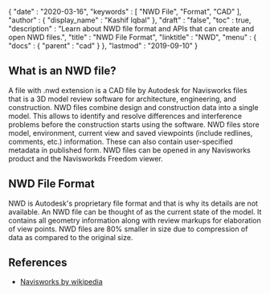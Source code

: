 {
  "date" : "2020-03-16",
  "keywords" : [ "NWD File", "Format", "CAD" ],
  "author" : {
    "display_name" : "Kashif Iqbal"
  },
  "draft" : "false",
  "toc" : true,
  "description" : "Learn about NWD file format and APIs that can create and open NWD files.",
  "title" : "NWD File Format",
  "linktitle" : "NWD",
  "menu" : {
    "docs" : {
      "parent" : "cad"
    }
  },
  "lastmod" : "2019-09-10"
}

## What is an NWD file?

A file with .nwd extension is a CAD file by Autodesk for Navisworks files that is a 3D model review software for architecture, engineering, and construction. NWD files combine design and construction data into a single model. This allows to identify and resolve differences and interference problems before the construction starts using the software. NWD files store model, environment, current view and saved viewpoints (include redlines, comments, etc.) information. These can also contain user-specified metadata in published form. NWD files can be opened in any Navisworks product and the Navisworkds Freedom viewer.

## NWD File Format

NWD is Autodesk's proprietary file format and that is why its details are not available. An NWD file can be thought of as the current state of the model. It contains all geometry information along with review markups for elaboration of view points. NWD files are 80% smaller in size due to compression of data as compared to the original size.

## References ##

 * [Navisworks by wikipedia](https://en.wikipedia.org/wiki/Navisworks)
